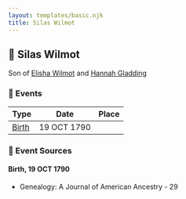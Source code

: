 ```yaml
---
layout: templates/basic.njk
title: Silas Wilmot
---
```

## 🔵 Silas Wilmot

Son of [Elisha Wilmot](/people/2/21177328) and [Hannah Gladding](/people/8/88055086)

### 📆 Events

Type | Date | Place
------ | ------ | ------
[Birth](#event-b54f1680-f605-4999-8619-61881f099afd) | 19 OCT 1790 |

### 📰 Event Sources

#### <a id="event-b54f1680-f605-4999-8619-61881f099afd"></a> Birth, 19 OCT 1790
* Genealogy: A Journal of American Ancestry  - 29